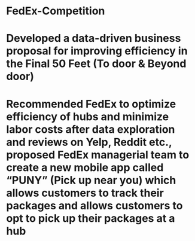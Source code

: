 # FedEx-Competition
# Developed a data-driven business proposal for improving efficiency in the Final 50 Feet (To door & Beyond door)
# Recommended FedEx to optimize efficiency of hubs and minimize labor costs after data exploration and reviews on Yelp, Reddit etc., proposed FedEx managerial team to create a new mobile app called “PUNY” (Pick up near you) which allows customers to track their packages and allows customers to opt to pick up their packages at a hub   

